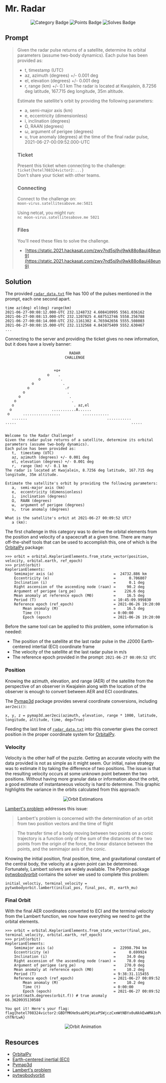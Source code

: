 # Mr. Radar

<div align="center">

![Category Badge](https://shields.io/badge/Category-Guardians%20of%20the...-BrightGreen.svg)
![Points Badge](https://shields.io/badge/Points-304-blue.svg)
![Solves Badge](https://shields.io/badge/Solves-5-blueviolet.svg)
</div>

## Prompt

> Given the radar pulse returns of a satellite, determine its orbital parameters (assume two-body dynamics). Each pulse has been provided as:
> * t, timestamp (UTC)
> * az, azimuth (degrees) +/- 0.001 deg
> * el, elevation (degrees) +/- 0.001 deg
> * r, range (km) +/- 0.1 km
> The radar is located at Kwajalein, 8.7256 deg latitude, 167.715 deg longitude, 35m altitude.  
>
> Estimate the satellite's orbit by providing the following parameters:
> * a, semi-major axis (km)
> * e, eccentricity (dimensionless)
> * i, inclination (degrees)
> * Ω, RAAN (degrees)
> * ω, argument of perigee (degrees)
> * υ, true anomaly (degrees)
> at the time of the final radar pulse, 2021-06-27-00:09:52.000-UTC
> 
> ### Ticket
> 
> Present this ticket when connecting to the challenge:  
> `ticket{hotel708324victor2:...}`  
> Don't share your ticket with other teams. 
> 
> ### Connecting
> 
> Connect to the challenge on:  
> `moon-virus.satellitesabove.me:5021`  
> 
> Using netcat, you might run:  
> `nc moon-virus.satellitesabove.me 5021`
> 
> ### Files
> 
> You'll need these files to solve the challenge. 
> * [https://static.2021.hackasat.com/zwv7nd5sj9vj9wk88o8aul48eun9](https://static.2021.hackasat.com/zwv7nd5sj9vj9wk88o8aul48eun9)

## Solution

The provided [`radar_data.txt`](./radar_data.txt) file has 100 of the pulses mentioned in the prompt, each one second apart.  

```
time az(deg) el(deg) range(km)
2021-06-27-00:08:12.000-UTC	232.1248732	4.608410995	5561.036162
2021-06-27-00:08:13.000-UTC	232.1207825	4.687512746	5558.256788
2021-06-27-00:08:14.000-UTC	232.1161302	4.765942656	5555.508003
2021-06-27-00:08:15.000-UTC	232.1132568	4.843875409	5552.630467
...
```

Connecting to the server and providing the ticket gives no new information, but it does have a lovely banner:

```
                             RADAR
                           CHALLENGE


                      +o+
                   o    .
               o         .
            o             .
          o                .r
        o                   .
      o                      .
    o                         .
   o                           . az,el
  o                  ...........A......
 o      .................          ............
   .......                                    ...........
.....                                                    .....


Welcome to the Radar Challenge!
Given the radar pulse returns of a satellite, determine its orbital parameters (assume two-body dynamics).
Each pulse has been provided as:
   t,  timestamp (UTC)
   az, azimuth (degrees) +/- 0.001 deg
   el, elevation (degrees) +/- 0.001 deg
   r,  range (km) +/- 0.1 km
The radar is located at Kwajalein, 8.7256 deg latitude, 167.715 deg longitude, 35m altitude.

Estimate the satellite's orbit by providing the following parameters:
   a,  semi-major axis (km)
   e,  eccentricity (dimensionless)
   i,  inclination (degrees)
   Ω,  RAAN (degrees)
   ω,  argument of perigee (degrees)
   υ,  true anomaly (degrees)

What is the satellite's orbit at 2021-06-27 00:09:52 UTC?
   a (km):
```

The first challenge in this category was to derive the orbital elements from the position and velocity of a spacecraft at a given time. There are many off-the-shelf tools that can be used to accomplish this, one of which is the [OrbitalPy](https://github.com/RazerM/orbital) package:

```
>>> orbit = orbital.KeplerianElements.from_state_vector(position, velocity, orbital.earth, ref_epoch)
>>> print(orbit)
KeplerianElements:
    Semimajor axis (a)                           =  24732.886 km
    Eccentricity (e)                             =      0.706807
    Inclination (i)                              =      0.1 deg
    Right ascension of the ascending node (raan) =     90.2 deg
    Argument of perigee (arg_pe)                 =    226.6 deg
    Mean anomaly at reference epoch (M0)         =     16.5 deg
    Period (T)                                   = 10:45:09.999830
    Reference epoch (ref_epoch)                  = 2021-06-26 19:20:00
        Mean anomaly (M)                         =     16.5 deg
        Time (t)                                 = 0:00:00
        Epoch (epoch)                            = 2021-06-26 19:20:00
```

Before the same tool can be applied to *this* problem, some information is needed:

* The position of the satellite at the last radar pulse in the J2000 Earth-centered intertial (ECI) coordinate frame
* The velocity of the satellite at the last radar pulse in m/s
* The reference epoch provided in the prompt: `2021-06-27 00:09:52 UTC`

### Position

Knowing the azimuth, elevation, and range (AER) of the satellite from the perspective of an observer in Kwajalein along with the location of the observer is enough to convert between AER and ECI coordinates. 

The [Pymap3d](https://github.com/geospace-code/pymap3d) package provides several coordinate conversions, including `aer2eci()`:

```
x, y, z = pymap3d.aer2eci(azimuth, elevation, range * 1000, latitude, longitude, altitude, time, deg=True)
```

Feeding the last line of [`radar_data.txt`](./radar_data.txt) into this converter gives the correct position in the proper coordinate system for [OrbitalPy](https://github.com/RazerM/orbital). 

### Velocity

Velocity is the other half of the puzzle. Getting an accurate velocity with the data provided is not as simple as it might seem. Our initial, naive strategy was to estimate it by taking the difference of two positions. The issue is that the resulting velocity occurs at some unknown point between the two positions. Without having more granular data or information about the orbit, a good estimate of instantaneous velocity is hard to determine. This graphic highlights the variance in the orbits calculated from this approach:

<div align="center">

![Orbit Estimations](img/estimates.png)
</div>

[Lambert's problem](https://en.wikipedia.org/wiki/Lambert%27s_problem) addresses this issue:

> Lambert's problem is concerned with the determination of an orbit from two position vectors and the time of flight

> The transfer time of a body moving between two points on a conic trajectory is a function only of the sum of the distances of the two points from the origin of the force, the linear distance between the points, and the semimajor axis of the conic.

Knowing the initial position, final position, time, and gravitational constant of the central body, the velocity at a given point can be determined. Fortunately, Lambert solvers are widely available. The Python package [pytwobodyorbit](https://github.com/whiskie14142/pytwobodyorbit) contains the solver we used to complete this problem:

```
initial_veloctiy, terminal_velocity = pytwobodyorbit.lambert(initial_pos, final_pos, dt, earth_mu)
``` 

### Final Orbit

With the final AER coordinates converted to ECI and the terminal velocity from the Lambert function, we now have everything we need to get the orbital elements. 

```
>>> orbit = orbital.KeplerianElements.from_state_vector(final_pos, terminal_velocity, orbital.earth, ref_epoch)
>>> print(orbit)
KeplerianElements:
    Semimajor axis (a)                           =  22998.794 km
    Eccentricity (e)                             =      0.699924
    Inclination (i)                              =     34.0 deg
    Right ascension of the ascending node (raan) =     78.0 deg
    Argument of perigee (arg_pe)                 =    270.0 deg
    Mean anomaly at reference epoch (M0)         =     10.2 deg
    Period (T)                                   = 9:38:31.115455
    Reference epoch (ref_epoch)                  = 2021-06-27 00:09:52
        Mean anomaly (M)                         =     10.2 deg
        Time (t)                                 = 0:00:00
        Epoch (epoch)                            = 2021-06-27 00:09:52
>> print(math.degrees(orbit.f)) # true anomaly
66.3620935130588
```

```
You got it! Here's your flag:
flag{hotel708324victor2:GBDfMKHe9sabPGjWiePSWjczCxmWtNBYx0uNkkEwWMA1oPuptBlrACo5K2HXLupqJVpQwJhPcJUMpD-chTNrLwA}
```

<div align="center">

![Orbit Animation](img/orbit.gif)
</div>

## Resources

* [OrbitalPy](https://github.com/RazerM/orbital)
* [Earth-centered inertial (ECI)](https://en.wikipedia.org/wiki/Earth-centered_inertial)
* [Pymap3d](https://github.com/geospace-code/pymap3d)
* [Lambert's problem](https://en.wikipedia.org/wiki/Lambert%27s_problem)
* [pytwobodyorbit](https://github.com/whiskie14142/pytwobodyorbit)
